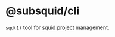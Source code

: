 # @subsquid/cli

`sqd(1)` tool for [squid project](https://github.com/subsquid/squid-template) management.
